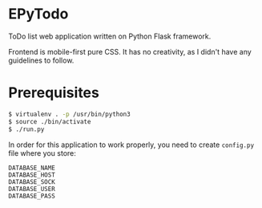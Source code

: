 # EPyTodo
ToDo list web application written on Python Flask framework.

Frontend is mobile-first pure CSS. It has no creativity, as I didn't have any guidelines to follow.

# Prerequisites

```sh
$ virtualenv . -p /usr/bin/python3
$ source ./bin/activate
$ ./run.py
```

In order for this application to work properly, you need to create `config.py` file where you store:
```
DATABASE_NAME
DATABASE_HOST
DATABASE_SOCK
DATABASE_USER
DATABASE_PASS
```
